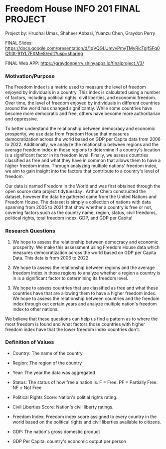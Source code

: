 # Freedom House INFO 201 FINAL PROJECT

Project by: Hrudhai Umas, Shaheer Abbasi, Yuanzu Chen, Graydon Perry

FINAL Slides: https://docs.google.com/presentation/d/1qVQGLUmvvPmyTMyRicTgjfSFq0Q1I3t-91YL7FXMie8/edit?usp=sharing

FINAL Web APP: https://graydonperry.shinyapps.io/finalproject_V3/

### Motivation/Purpose

The Freedom Index is a metric used to measure the level of freedom enjoyed by individuals in a country. This index is calculated using a number of factors, including political rights, civil liberties, and economic freedom. Over time, the level of freedom enjoyed by individuals in different countries around the world has changed significantly. While some countries have become more democratic and free, others have become more authoritarian and oppressive.

To better understand the relationship between democracy and economic prosperity, we use data from Freedom House that measures democratization across the world based on GDP per Capita data from 2006 to 2022. Additionally, we analyze the relationship between regions and the average freedom index in those regions to determine if a country's location is a significant factor in its freedom level. Finally, we assess countries classified as free and what they have in common that allows them to have a higher freedom index. Through analyzing multiple nations' freedom index, we aim to gain insight into the factors that contribute to a country's level of freedom.

Our data is named Freedom in the World and was first obtained through the open source data project tidytuesday . Arthur Cheib constructed the dataset, however the data he gathered came from the United Nations and Freedom House. The dataset is simply a collection of nations with data spanning from 2005 to 2021 that show whether a country is free or not, covering factors such as the country name, region, status, civil freedoms, political rights, total freedom index, GDP, and GDP per Capita!

### Research Questions

1) We hope to assess the relationship between democracy and economic prosperity. We make this assessment using Freedom House data which measures democratization across the world based on GDP per Capita Data. This data is from 2006 to 2022.

2) We hope to assess the relationship between regions and the average freedom index in those regions to analyze whether a region a country is in is a significant factor to determining its freedom level.

3) We hope to assess countries that are classified as free and what these countries have that are allowing them to have a higher freedom index. We hope to assess the relationship between countries and the freedom index through out certain years and analyze multiple nation's freedom index to other nations.

We believe that these questions can help us find a pattern as to where the most freedom is found and what factors those countries with higher freedom index have that the lower freedom index countries don't.

### Definition of Values

- Country: The name of the country

- Region: The region of the country

- Year: The year the data was aggregated

- Status: The status of how free a nation is. F = Free. PF = Partially Free. NF = Not Free

- Political Rights Score: Nation's politial rights rating.

- Civil Liberties Score: Nation's civil liberty ratings.

- Freedom Index: Freedom index score assigned to every country in the world based on the political rights and civil liberties available to citizens.

- GDP: The nation's gross domestic product

- GDP Per Capita: country's economic output per person
